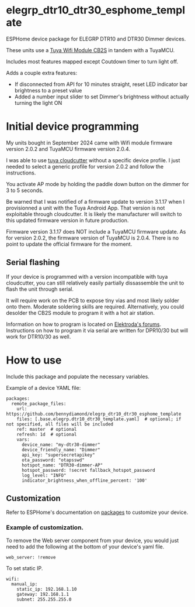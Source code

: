 # elegrp_dtr10_dtr30_esphome_template
ESPHome device package for ELEGRP DTR10 and DTR30 Dimmer devices.

These units use a [Tuya Wifi Module CB2S](https://docs.libretiny.eu/boards/cb2s/) in tandem with a TuyaMCU.

Includes most features mapped except Coutdown timer to turn light off.

Adds a couple extra features:
- If disconnected from API for 10 minutes straight, reset LED indicator bar brightness to a preset value 
- Added a number input slider to set Dimmer's brightness without actually turning the light ON



# Initial device programming
My units bought in September 2024 came with Wifi module firmware version 2.0.2 and TuyaMCU firmware version 2.0.4. 

I was able to use [tuya cloudcutter](https://github.com/tuya-cloudcutter/tuya-cloudcutter) without a specific device profile. I just needed to select a generic profile for version 2.0.2 and follow the instructions.

You activate AP mode by holding the paddle down button on the dimmer for 3 to 5 seconds.

Be warned that I was notified of a firmware update to version 3.1.17 when I provisionned a unit with the Tuya Android App. That version is not exploitable through cloudcutter.
It is likely the manufacturer will switch to this updated firmware version in future production.

Firmware version 3.1.17 does NOT include a TuyaMCU firmware update. As for version 2.0.2, the firmware version of TuyaMCU is 2.0.4. There is no point to update the official firmware for the moment.

## Serial flashing
If your device is programmed with a version incompatible with tuya cloudcutter, you can still relatively easily partially dissassemble the unit to flash the unit through serial.

It will require work on the PCB to expose tiny vias and most likely solder onto them. Moderate soldering skills are required. Alternatively, you could desolder the CB2S module to program it with a hot air station.

Information on how to program is located on [Elektroda's forums](https://www.elektroda.com/rtvforum/topic3974847.html). Instructions on how to program it via serial are written for DPR10/30 but will work for DTR10/30 as well.



# How to use
Include this package and populate the necessary variables.

Example of a device YAML file:
```
packages:
  remote_package_files:
    url: https://github.com/bennydiamond/elegrp_dtr10_dtr30_esphome_template
    files: [.base.elegrp.dtr10_dtr30_template.yaml]  # optional; if not specified, all files will be included
    ref: master  # optional
    refresh: 1d  # optional
    vars:
      device_name: "my-dtr30-dimmer"
      device_friendly_name: "Dimmer"
      api_key: "supersecretapikey"
      ota_password: "otapsswd"
      hotspot_name: "DTR30-dimmer-AP"
      hotspot_password: !secret fallback_hotspot_password
      log_level: "INFO"
      indicator_brightness_when_offline_percent: '100'
```

## Customization

Refer to ESPHome's documentation on [packages](https://esphome.io/components/packages) to customize your device.

### Example of customization. 
To remove the Web server component from your device, you would just need to add the following at the bottom of your device's yaml file.

```
web_server: !remove
```

To set static IP.
```
wifi:
  manual_ip:
    static_ip: 192.168.1.10
    gateway: 192.168.1.1
    subnet: 255.255.255.0
```

